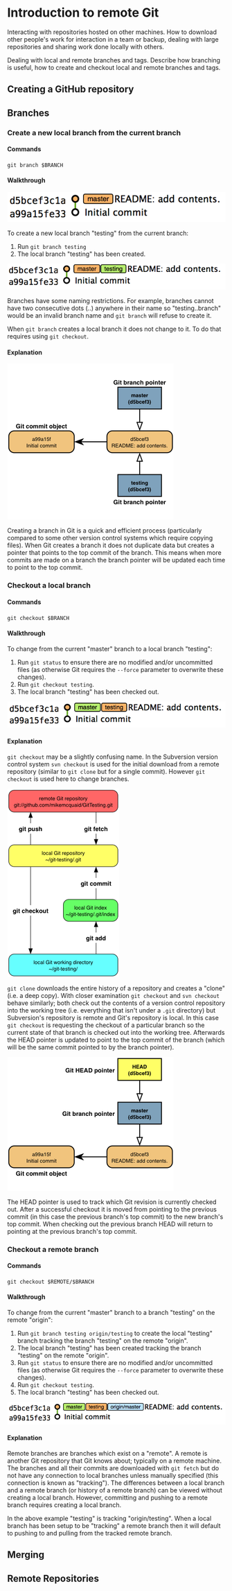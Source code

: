 # Introduction to remote Git
Interacting with repositories hosted on other machines. How to download other people's work for interaction in a team or backup, dealing with large repositories and sharing work done locally with others.

Dealing with local and remote branches and tags. Describe how branching is useful, how to create and checkout local and remote branches and tags.

## Creating a GitHub repository
## Branches
### Create a new local branch from the current branch

#### Commands
`git branch $BRANCH`

#### Walkthrough
![Before `git branch testing`](screenshots/git-branch-before.png)

To create a new local branch "testing" from the current branch:

1. Run `git branch testing`
2. The local branch "testing" has been created.

![After `git branch testing`](screenshots/git-branch-after.png)

Branches have some naming restrictions. For example, branches cannot have two consecutive dots (..) anywhere in their name so "testing..branch" would be an invalid branch name and `git branch` will refuse to create it.

When `git branch` creates a local branch it does not change to it. To do that requires using `git checkout`.

#### Explanation
![Branch pointers](diagrams/branches.png)

Creating a branch in Git is a quick and efficient process (particularly compared to some other version control systems which require copying files). When Git creates a branch it does not duplicate data but creates a pointer that points to the top commit of the branch. This means when more commits are made on a branch the branch pointer will be updated each time to point to the top commit.

### Checkout a local branch

#### Commands
`git checkout $BRANCH`

#### Walkthrough
To change from the current "master" branch to a local branch "testing":

1. Run `git status` to ensure there are no modified and/or uncommitted files (as otherwise Git requires the `--force` parameter to overwrite these changes).
2. Run `git checkout testing`.
3. The local branch "testing" has been checked out.

![After `git checkout testing`](screenshots/git-checkout-after.png)

#### Explanation
`git checkout` may be a slightly confusing name. In the Subversion version control system `svn checkout` is used for the initial download from a remote repository (similar to `git clone` but for a single commit). However `git checkout` is used here to change branches.

![Git remote workflow](diagrams/remote-workflow.png)

`git clone` downloads the entire history of a repository and creates a "clone" (i.e. a deep copy). With closer examination `git checkout` and `svn checkout` behave similarly; both check out the contents of a version control repository into the working tree (i.e. everything that isn't under a `.git` directory) but Subversion's repository is remote and Git's repository is local. In this case `git checkout` is requesting the checkout of a particular branch so the current state of that branch is checked out into the working tree. Afterwards the HEAD pointer is updated to point to the top commit of the branch (which will be the same commit pointed to by the branch pointer).

![HEAD pointer](diagrams/HEAD.png)

The HEAD pointer is used to track which Git revision is currently checked out. After a successful checkout it is moved from pointing to the previous commit (in this case the previous branch's top commit) to the new branch's top commit. When checking out the previous branch HEAD will return to pointing at the previous branch's top commit.

### Checkout a remote branch

#### Commands
`git checkout $REMOTE/$BRANCH`

#### Walkthrough
To change from the current "master" branch to a branch "testing" on the remote "origin":

1. Run `git branch testing origin/testing` to create the local "testing" branch tracking the branch "testing" on the remote "origin".
2. The local branch "testing" has been created tracking the branch "testing" on the remote "origin".
3. Run `git status` to ensure there are no modified and/or uncommitted files (as otherwise Git requires the `--force` parameter to overwrite these changes).
4. Run `git checkout testing`.
5. The local branch "testing" has been checked out.

![After `git checkout testing`](screenshots/git-checkout-remote-after.png)

#### Explanation
Remote branches are branches which exist on a "remote". A remote is another Git repository that Git knows about; typically on a remote machine. The branches and all their commits are downloaded with `git fetch` but do not have any connection to local branches unless manually specified (this connection is known as "tracking"). The differences between a local branch and a remote branch (or history of a remote branch) can be viewed without creating a local branch. However, committing and pushing to a remote branch requires creating a local branch.

In the above example "testing" is tracking "origin/testing". When a local branch has been setup to be "tracking" a remote branch then it will default to pushing to and pulling from the tracked remote branch.

## Merging
## Remote Repositories
